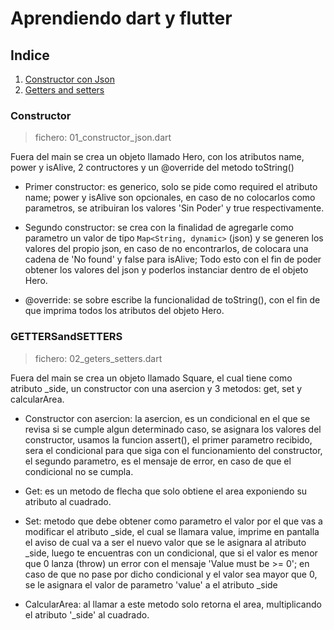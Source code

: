 # Aprendiendo dart y flutter

## Indice

1. [Constructor con Json](#constructor)
2. [Getters and setters](#gettersandsetters)

### Constructor

> fichero: 01_constructor_json.dart

Fuera del main se crea un objeto llamado Hero, con los atributos name, power y isAlive, 2 contructores y un @override del metodo toString()

* Primer constructor: es generico, solo se pide como required el atributo name; power y isAlive son opcionales, en caso de no colocarlos como parametros, se atribuiran los valores 'Sin Poder' y true respectivamente.

* Segundo constructor: se crea con la finalidad de agregarle como parametro un valor de tipo ``Map<String, dynamic>`` (json) y se generen los valores del propio json, en caso de no encontrarlos, de colocara una cadena de 'No found' y false para isAlive;  Todo esto con el fin de poder obtener los valores del json y poderlos instanciar dentro de el objeto Hero.

* @override: se sobre escribe la funcionalidad de toString(), con el fin de que imprima todos los atributos del objeto Hero.

### GETTERSandSETTERS

> fichero: 02_geters_setters.dart

Fuera del main se crea un objeto llamado Square, el cual tiene como atributo _side, un constructor con una asercion y 3 metodos: get, set y calcularArea.

* Constructor con asercion: la asercion, es un condicional en el que se revisa si se cumple algun determinado caso, se asignara los valores del constructor, usamos la funcion assert(), el primer parametro recibido, sera el condicional para que siga con el funcionamiento del constructor, el segundo parametro, es el mensaje de error, en caso de que el condicional no se cumpla.

* Get: es un metodo de flecha que solo obtiene el area exponiendo su atributo al cuadrado.

* Set: metodo que debe obtener como parametro el valor por el que vas a modificar el atributo _side, el cual se llamara value, imprime en pantalla el aviso de cual va a ser el nuevo valor que se le asignara al atributo _side, luego te encuentras con un condicional, que si el valor es menor que 0 lanza (throw) un error con el mensaje 'Value must be >= 0'; en caso de que no pase por dicho condicional y el valor sea mayor que 0, se le asignara el valor de parametro 'value' a el atributo _side

* CalcularArea: al llamar a este metodo solo retorna el area, multiplicando el atributo '_side' al cuadrado.
